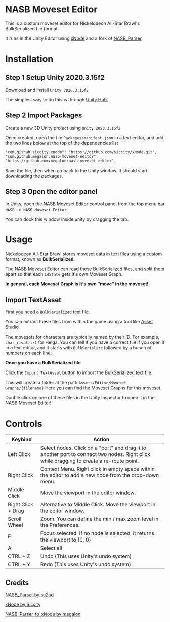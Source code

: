 # NASB Moveset Editor

This is a custom moveset editor for Nickelodeon All-Star Brawl's BulkSerialized file format.

It runs in the Unity Editor using [xNode](https://github.com/Siccity/xNode) and a fork of [NASB_Parser](https://github.com/sc2ad/NASB_Parser).

# Installation

## Step 1 Setup Unity 2020.3.15f2
Download and install `Unity 2020.3.15f2`

The simplest way to do this is through [Unity Hub.](https://unity3d.com/get-unity/download)

## Step 2 Import Packages
Create a new 3D Unity project using `Unity 2020.3.15f2`

Once created, open the file `Packages/manifest.json` in a text editor, and add the two lines below at the top of the dependencies list

```
"com.github.siccity.xnode": "https://github.com/siccity/xNode.git",
"com.github.megalon.nasb-moveset-editor": "https://github.com/megalon/nasb-moveset-editor",
```
Save the file, then when go back to the Unity window. It should start downloading the packages.

## Step 3 Open the editor panel
In Unity, open the NASB Moveset Editor control panel from the top menu bar `NASB -> NASB Moveset Editor`.

You can dock this window inside unity by dragging the tab.

# Usage

Nickelodeon All-Star Brawl stores moveset data in text files using a custom format, known as **BulkSerialized**.

The NASB Moveset Editor can read these BulkSerialized files, and split them apart so that each `IdState` gets it's own Moveset Graph.

**In general, each Moveset Graph is it's own "move" in the moveset!**

## Import TextAsset

First you need a `BulkSerialized` text file.

You can extract these files from within the game using a tool like [Asset Studio](https://github.com/Perfare/AssetStudio)

The movesets for characters are typically named by their ID. For example, `char_rival.txt` for Helga. You can tell if you have a correct file if you open it in a text editor, and it starts with `BulkSerialize` followed by a bunch of numbers on each line.

**Once you have a BulkSerialized file**

Click the `Import TextAsset` button to import the BulkSerialized text file.

This will create a folder at the path `Assets/Editor/Moveset Graphs/{filename}` Here you can find the Moveset Graphs for this moveset.

Double click on one of these files in the Unity Inspector to open it in the NASB Moveset Editor!

# Controls

| Keybind | Action |
|----|----|
| Left Click | Select nodes. Click on a "port" and drag it to another port to connect two nodes. Right click while dragging to create a re-route point. |
| Right Click | Context Menu. Right click in empty space within the editor to add a new node from the drop-down menu. |
| Middle Click | Move the viewport in the editor window. |
| Right Click + Drag | Alternative to Middle Click. Move the viewport in the editor window. |
| Scroll Wheel | Zoom. You can define the min / max zoom level in the Preferences. |  
| F | Focus selected. If no node is selected, it returns the viewport to (0, 0) |
| A | Select all |
| CTRL + Z | Undo (This uses Unity's undo system) |
| CTRL + Y | Redo (This uses Unity's undo system) |

## Credits

[NASB_Parser by sc2ad](https://github.com/sc2ad/NASB_Parser)

[xNode by Siccity](https://github.com/Siccity/xNode)

[NASB_Parser_to_xNode by megalon](https://github.com/megalon/NASB_Parser_to_xNode)
